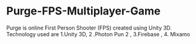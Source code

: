 # Purge-FPS-Multiplayer-Game
Purge is online First Person Shooter (FPS) created using Unity 3D. Technology used are 1.Unity 3D, 2 .Photon Pun 2 , 3.Firebase , 4. Mixamo
